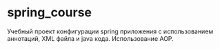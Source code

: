 # spring_course

Учебный проект конфигурации spring приложения с использованием аннотаций, XML файла и java кода. Использование АОР.
